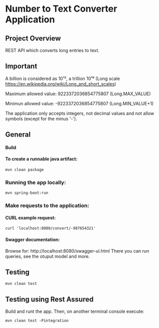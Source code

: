 # Number to Text Converter Application

## Project Overview
REST API which converts long entries to text.

## Important

A billion is considered as 10¹², a trillion 10¹⁸ (Long scale https://en.wikipedia.org/wiki/Long_and_short_scales)

Maximum allowed value: 9223372036854775807 (Long.MAX_VALUE)

Minimun allowed value: -9223372036854775807 (Long.MIN_VALUE+1)

The application only accepts integers, not decimal values and not allow symbols (except for the minus '-').

## General
#### Build
#### To create a runnable java artifact:
```
mvn clean package
```
### Running the app locally:

```
mvn spring-boot:run
```

### Make requests to the application:

#### CURL example request:

```
curl 'localhost:8080/convert/-987654321'
```

#### Swagger documentation:
Browse for:
http://localhost:8080/swagger-ui.html
There you can run queries, see the otuput model and more.

## Testing

```
mvn clean test
```

## Testing using Rest Assured

Build and runt the app. Then, on another terminal console execute:
```
mvn clean test -Pintegration
```
